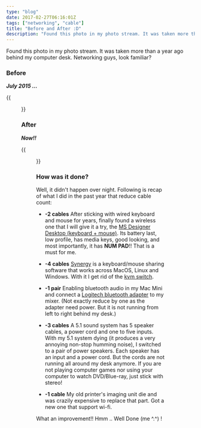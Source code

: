 ```yaml
---
type: "blog"
date: 2017-02-27T06:16:01Z
tags: ["networking", "cable"]
title: "Before and After :D"
description: "Found this photo in my photo stream. It was taken more than a year ago behind my computer desk. Networking guys, look familiar?"
---
```


Found this photo in my photo stream. It was taken more than a year ago behind my computer desk. Networking guys, look familiar?
<!--more-->
### Before

***July 2015 ...***

{{<figure src="https://raw.githubusercontent.com/J-Siu/johnsiu.com/master/static/img/before-and-after-01.jpg">}}

### After

***Now!!***

{{<figure src="https://raw.githubusercontent.com/J-Siu/johnsiu.com/master/static/img/before-and-after-02.jpg">}}

### How was it done?

Well, it didn't happen over night. Following is recap of what I did in the past year that reduce cable count:

- **-2 cables** After sticking with wired keyboard and mouse for years, finally found a wireless one that I will give it a try, the [MS Designer Desktop (keyboard + mouse)](https://www.microsoft.com/accessories/en-us/products/keyboards/designer-bluetooth-desktop/7n9-00001). Its battery last, low profile, has media keys, good looking, and most importantly, it has **NUM PAD**!! That is a must for me.

- **-4 cables** [Synergy](https://symless.com/synergy/) is a keyboard/mouse sharing software that works across MacOS, Linux and Windows. With it I get rid of the [kvm switch](https://en.wikipedia.org/wiki/KVM_switch).

- **-1 pair** Enabling bluetooth audio in my Mac Mini and connect a [Logitech bluetooth adapter](http://www.logitech.com/en-us/product/bluetooth-audio-adapter) to my mixer. (Not exactly reduce by one as the adapter need power. But it is not running from left to right behind my desk.)

- **-3 cables** A 5.1 sound system has 5 speaker cables, a power cord and one to five inputs. With my 5.1 system dying (it produces a very annoying non-stop humming noise), I switched to a pair of power speakers. Each speaker has an input and a power cord. But the cords are not running all around my desk anymore. If you are not playing computer games nor using your computer to watch DVD/Blue-ray, just stick with stereo!

- **-1 cable** My old printer's imaging unit die and was crazily expensive to replace that part. Got a new one that support wi-fi.

What an improvement!! Hmm .. Well Done (me ^.^) !
